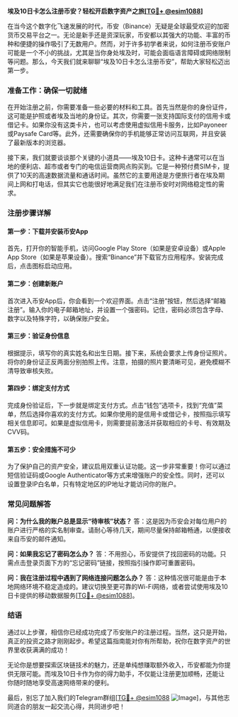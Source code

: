 **埃及10日卡怎么注册币安？轻松开启数字资产之旅[[TG💪+ @esim1088](https://t.me/s/esim1088)]**

在当今这个数字化飞速发展的时代，币安（Binance）无疑是全球最受欢迎的加密货币交易平台之一。无论是新手还是资深玩家，币安都以其强大的功能、丰富的币种和便捷的操作吸引了无数用户。然而，对于许多初学者来说，如何注册币安账户可能是一个不小的挑战，尤其是当你身处埃及时，可能会面临语言障碍或网络限制等问题。那么，今天我们就来聊聊“埃及10日卡怎么注册币安”，帮助大家轻松迈出第一步。

### **准备工作：确保一切就绪**

在开始注册之前，你需要准备一些必要的材料和工具。首先当然是你的身份证件，这可能是护照或者埃及当地的身份证。其次，你需要一张支持国际支付的信用卡或借记卡。如果你没有这类卡片，也可以考虑使用虚拟信用卡服务，比如Payoneer或Paysafe Card等。此外，还需要确保你的手机能够正常访问互联网，并且安装了最新版本的浏览器。

接下来，我们就要谈谈那个关键的小道具——埃及10日卡。这种卡通常可以在当地的便利店、超市或者专门的电信运营商网点购买到。它是一种预付费SIM卡，提供了10天的高速数据流量和通话时间。虽然它的主要用途是方便旅行者在埃及期间上网和打电话，但其实它也能很好地满足我们在注册币安时对网络稳定性的需求。

### **注册步骤详解**

#### **第一步：下载并安装币安App**

首先，打开你的智能手机，访问Google Play Store（如果是安卓设备）或Apple App Store（如果是苹果设备）。搜索“Binance”并下载官方应用程序。安装完成后，点击图标启动应用。

#### **第二步：创建新账户**

首次进入币安App后，你会看到一个欢迎界面。点击“注册”按钮，然后选择“邮箱注册”。输入你的电子邮箱地址，并设置一个强密码。记住，密码必须包含字母、数字以及特殊字符，以确保账户安全。

#### **第三步：验证身份信息**

根据提示，填写你的真实姓名和出生日期。接下来，系统会要求上传身份证照片。将你的身份证正反两面分别拍照上传。注意，拍摄的照片要清晰可见，避免模糊不清导致审核失败。

#### **第四步：绑定支付方式**

完成身份验证后，下一步就是绑定支付方式。点击“钱包”选项卡，找到“充值”菜单，然后选择你喜欢的支付方式。如果你使用的是信用卡或借记卡，按照指示填写相关信息即可。如果是虚拟信用卡，则需要提前激活并获取相应的卡号、有效期及CVV码。

#### **第五步：安全措施不可少**

为了保护自己的资产安全，建议启用双重认证功能。这一步非常重要！你可以通过短信验证码或Google Authenticator等方式来增强账户的安全性。同时，还可以设置登录IP白名单，只有特定地区的IP地址才能访问你的账户。

### **常见问题解答**

**问：为什么我的账户总是显示“待审核”状态？**
答：这是因为币安会对每位用户的账户进行严格的实名制审查。请耐心等待几天，期间尽量保持邮箱畅通，以便接收来自币安的邮件通知。

**问：如果我忘记了密码怎么办？**
答：不用担心，币安提供了找回密码的功能。只需点击登录页面下方的“忘记密码”链接，按照指引操作即可重置密码。

**问：我在注册过程中遇到了网络连接问题怎么办？**
答：这种情况很可能是由于本地网络环境不稳定造成的。建议切换至更可靠的Wi-Fi网络，或者尝试使用埃及10日卡提供的移动数据服务[[TG💪+ @esim1088](https://t.me/s/esim1088)]。

### **结语**

通过以上步骤，相信你已经成功完成了币安账户的注册过程。当然，这只是开始，真正的投资之路才刚刚起步。希望这篇指南能对你有所帮助，祝你在数字资产的世界里收获满满的成功！

无论你是想要探索区块链技术的魅力，还是单纯想赚取额外收入，币安都能为你提供无限可能。而埃及10日卡作为你的得力助手，不仅能让注册更加顺畅，还能让你随时随地享受高速网络带来的便利。

最后，别忘了加入我们的Telegram群组[[TG💪+ @esim1088](https://t.me/s/esim1088) ![Image](https://i.postimg.cc/4NQfJmqS/Snipaste-2025-05-13-00-14-12.png)]，与其他志同道合的朋友一起交流心得，共同进步吧！
